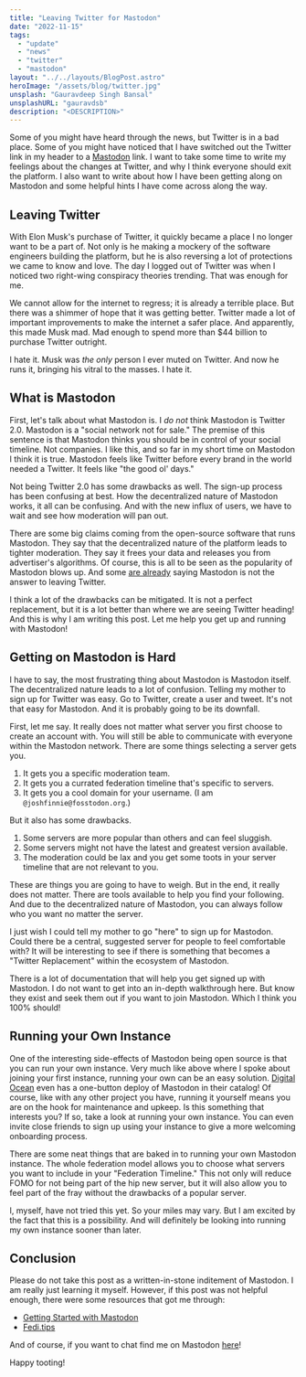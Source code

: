 ```yaml
---
title: "Leaving Twitter for Mastodon"
date: "2022-11-15"
tags:
  - "update"
  - "news"
  - "twitter"
  - "mastodon"
layout: "../../layouts/BlogPost.astro"
heroImage: "/assets/blog/twitter.jpg"
unsplash: "Gauravdeep Singh Bansal"
unsplashURL: "gauravdsb"
description: "<DESCRIPTION>"
---
```


Some of you might have heard through the news, but Twitter is in a bad place.
Some of you might have noticed that I have switched out the Twitter link in my header to a [Mastodon](https://joinmastodon.org/) link.
I want to take some time to write my feelings about the changes at Twitter, and why I think everyone should exit the platform.
I also want to write about how I have been getting along on Mastodon and some helpful hints I have come across along the way.

## Leaving Twitter

With Elon Musk's purchase of Twitter, it quickly became a place I no longer want to be a part of.
Not only is he making a mockery of the software engineers building the platform, but he is also reversing a lot of protections we came to know and love.
The day I logged out of Twitter was when I noticed two right-wing conspiracy theories trending.
That was enough for me.

We cannot allow for the internet to regress; it is already a terrible place.
But there was a shimmer of hope that it was getting better.
Twitter made a lot of important improvements to make the internet a safer place.
And apparently, this made Musk mad.
Mad enough to spend more than $44 billion to purchase Twitter outright.

I hate it.
Musk was _the only_ person I ever muted on Twitter.
And now he runs it, bringing his vitral to the masses.
I hate it.

## What is Mastodon

First, let's talk about what Mastodon is.
I _do not_ think Mastodon is Twitter 2.0.
Mastodon is a "social network not for sale."
The premise of this sentence is that Mastodon thinks you should be in control of your social timeline.
Not companies.
I like this, and so far in my short time on Mastodon I think it is true.
Mastodon feels like Twitter before every brand in the world needed a Twitter.
It feels like "the good ol' days."

Not being Twitter 2.0 has some drawbacks as well.
The sign-up process has been confusing at best.
How the decentralized nature of Mastodon works, it all can be confusing.
And with the new influx of users, we have to wait and see how moderation will pan out.

There are some big claims coming from the open-source software that runs Mastodon.
They say that the decentralized nature of the platform leads to tighter moderation.
They say it frees your data and releases you from advertiser's algorithms.
Of course, this is all to be seen as the popularity of Mastodon blows up.
And some [are already](https://lucumr.pocoo.org/2022/11/14/scaling-mastodon/) saying Mastodon is not the answer to leaving Twitter.

I think a lot of the drawbacks can be mitigated.
It is not a perfect replacement, but it is a lot better than where we are seeing Twitter heading!
And this is why I am writing this post.
Let me help you get up and running with Mastodon!

## Getting on Mastodon is Hard

I have to say, the most frustrating thing about Mastodon is Mastodon itself.
The decentralized nature leads to a lot of confusion.
Telling my mother to sign up for Twitter was easy.
Go to Twitter, create a user and tweet.
It's not that easy for Mastodon.
And it is probably going to be its downfall.

First, let me say.
It really does not matter what server you first choose to create an account with.
You will still be able to communicate with everyone within the Mastodon network.
There are some things selecting a server gets you.

1. It gets you a specific moderation team.
2. It gets you a currated federation timeline that's specific to servers.
3. It gets you a cool domain for your username. (I am `@joshfinnie@fosstodon.org`.)

But it also has some drawbacks.

1. Some servers are more popular than others and can feel sluggish.
2. Some servers might not have the latest and greatest version available.
3. The moderation could be lax and you get some toots in your server timeline that are not relevant to you.

These are things you are going to have to weigh.
But in the end, it really does not matter.
There are tools available to help you find your following.
And due to the decentralized nature of Mastodon, you can always follow who you want no matter the server.

I just wish I could tell my mother to go "here" to sign up for Mastodon.
Could there be a central, suggested server for people to feel comfortable with?
It will be interesting to see if there is something that becomes a "Twitter Replacement" within the ecosystem of Mastodon.

There is a lot of documentation that will help you get signed up with Mastodon.
I do not want to get into an in-depth walkthrough here.
But know they exist and seek them out if you want to join Mastodon.
Which I think you 100% should!

## Running your Own Instance

One of the interesting side-effects of Mastodon being open source is that you can run your own instance.
Very much like above where I spoke about joining your first instance, running your own can be an easy solution.
[Digital Ocean](https://docs.digitalocean.com/products/marketplace/catalog/mastodon/) even has a one-button deploy of Mastodon in their catalog!
Of course, like with any other project you have, running it yourself means you are on the hook for maintenance and upkeep.
Is this something that interests you?
If so, take a look at running your own instance.
You can even invite close friends to sign up using your instance to give a more welcoming onboarding process.

There are some neat things that are baked in to running your own Mastodon instance.
The whole federation model allows you to choose what servers you want to include in your "Federation Timeline."
This not only will reduce FOMO for not being part of the hip new server, but it will also allow you to feel part of the fray without the drawbacks of a popular server.

I, myself, have not tried this yet.
So your miles may vary.
But I am excited by the fact that this is a possibility.
And will definitely be looking into running my own instance sooner than later.

## Conclusion

Please do not take this post as a written-in-stone inditement of Mastodon.
I am really just learning it myself.
However, if this post was not helpful enough, there were some resources that got me through:

* [Getting Started with Mastodon](https://kevquirk.com/getting-started-with-mastodon/)
* [Fedi.tips](https://fedi.tips/)

And of course, if you want to chat find me on Mastodon [here](https://fosstodon.org/@joshfinnie)!

Happy tooting!
